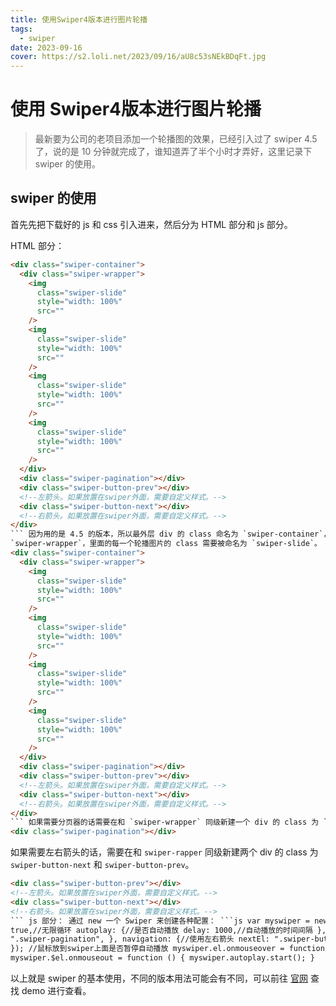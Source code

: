 ```yaml
---
title: 使用Swiper4版本进行图片轮播
tags:
  - swiper
date: 2023-09-16
cover: https://s2.loli.net/2023/09/16/aU8c53sNEkBDqFt.jpg
---
```


# 使用 Swiper4版本进行图片轮播

> 最新要为公司的老项目添加一个轮播图的效果，已经引入过了 swiper 4.5 了，说的是 10 分钟就完成了，谁知道弄了半个小时才弄好，这里记录下 swiper 的使用。

## swiper 的使用

首先先把下载好的 js 和 css 引入进来，然后分为 HTML 部分和 js 部分。

HTML 部分：

````html
<div class="swiper-container">
  <div class="swiper-wrapper">
    <img
      class="swiper-slide"
      style="width: 100%"
      src=""
    />
    <img
      class="swiper-slide"
      style="width: 100%"
      src=""
    />
    <img
      class="swiper-slide"
      style="width: 100%"
      src=""
    />
    <img
      class="swiper-slide"
      style="width: 100%"
      src=""
    />
  </div>
  <div class="swiper-pagination"></div>
  <div class="swiper-button-prev"></div>
  <!--左箭头。如果放置在swiper外面，需要自定义样式。-->
  <div class="swiper-button-next"></div>
  <!--右箭头。如果放置在swiper外面，需要自定义样式。-->
</div>
``` 因为用的是 4.5 的版本，所以最外层 div 的 class 命名为 `swiper-container`，包裹几个轮播图片的容器的 class 被命名为
`swiper-wrapper`，里面的每一个轮播图片的 class 需要被命名为 `swiper-slide`。 ```html
<div class="swiper-container">
  <div class="swiper-wrapper">
    <img
      class="swiper-slide"
      style="width: 100%"
      src=""
    />
    <img
      class="swiper-slide"
      style="width: 100%"
      src=""
    />
    <img
      class="swiper-slide"
      style="width: 100%"
      src=""
    />
    <img
      class="swiper-slide"
      style="width: 100%"
      src=""
    />
  </div>
  <div class="swiper-pagination"></div>
  <div class="swiper-button-prev"></div>
  <!--左箭头。如果放置在swiper外面，需要自定义样式。-->
  <div class="swiper-button-next"></div>
  <!--右箭头。如果放置在swiper外面，需要自定义样式。-->
</div>
``` 如果需要分页器的话需要在和 `swiper-wrapper` 同级新建一个 div 的 class 为 `swiper-pagination` ```html
<div class="swiper-pagination"></div>
````

如果需要左右箭头的话，需要在和 `swiper-rapper` 同级新建两个 div 的 class 为 `swiper-button-next` 和 `swiper-button-prev`。

````html
<div class="swiper-button-prev"></div>
<!--左箭头。如果放置在swiper外面，需要自定义样式。-->
<div class="swiper-button-next"></div>
<!--右箭头。如果放置在swiper外面，需要自定义样式。-->
``` js 部分： 通过 new 一个 Swiper 来创建各种配置： ```js var myswiper = new Swiper(".swiper-container", { loop:
true,//无限循环 autoplay: {//是否自动播放 delay: 1000,//自动播放的时间间隔 }, pagination: {//使用分页器 el:
".swiper-pagination", }, navigation: {//使用左右箭头 nextEl: ".swiper-button-next", prevEl: ".swiper-button-prev", },
}); //鼠标放到swiper上面是否暂停自动播放 myswiper.el.onmouseover = function () { myswiper.autoplay.stop(); };
myswiper.$el.onmouseout = function () { myswiper.autoplay.start(); }
````

以上就是 swiper 的基本使用，不同的版本用法可能会有不同，可以前往 [官网](https://www.swiper.com.cn/) 查找 demo 进行查看。
